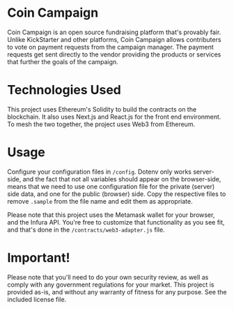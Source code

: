 # Coin Campaign

Coin Campaign is an open source fundraising platform that's provably fair. Unlike KickStarter and other platforms, Coin Campaign allows contributers to vote on payment requests from the campaign manager. The payment requests get sent directly to the vendor providing the products or services that further the goals of the campaign.

# Technologies Used

This project uses Ethereum's Solidity to build the contracts on the blockchain. It also uses Next.js and React.js for the front end environment. To mesh the two together, the project uses Web3 from Ethereum.

# Usage
Configure your configuration files in `/config`. Dotenv only works server-side, and the fact that not all variables should appear on the browser-side, means that we need to use one configuration file for the private (server) side data, and one for the public (browser) side. Copy the respective files to remove `.sample` from the file name and edit them as appropriate.

Please note that this project uses the Metamask wallet for your browser, and the Infura API. You're free to customize that functionality as you see fit, and that's done in the `/contracts/web3-adapter.js` file.

# Important!

Please note that you'll need to do your own security review, as well as comply with any government regulations for your market. This project is provided as-is, and without any warranty of fitness for any purpose. See the included license file.
